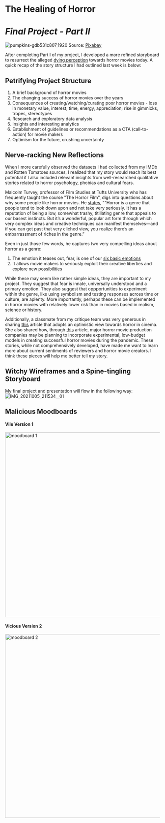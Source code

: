 # The Healing of Horror 
# _Final Project - Part II_
![pumpkins-gdb531c807_1920](https://user-images.githubusercontent.com/78868693/136119414-759ed93b-c97d-4f5b-9f47-882bbe2915d0.jpg)
Source: [Pixabay](https://pixabay.com/photos/pumpkins-trees-meadow-halloween-5675502/)

After completing Part I of my project, I developed a more refined storyboard to resurrect the alleged [dying perception](https://wheresthejump.com/has-the-quality-of-horror-movies-declined-over-time/) towards horror movies today. A quick recap of the story structure I had outlined last week is below:

## Petrifying Project Structure
1. A brief background of horror movies 
2. The changing success of horror movies over the years
3. Consequences of creating/watching/curating poor horror movies - loss in monetary value, interest, time, energy, appreciation; rise in gimmicks, tropes, stereotypes
4. Research and exploratory data analysis
5. Insights and interesting analytics
6. Establishment of guidelines or recommendations as a CTA (call-to-action) for movie makers
7. Optimism for the future, crushing uncertainty

## Nerve-racking New Reflections
When I more carefully observed the datasets I had collected from my IMDb and Rotten Tomatoes sources, I realized that my story would reach its best potential if I also included relevant insights from well-researched qualitative stories related to horror psychology, phobias and cultural fears. 

Malcolm Turvey, professor of Film Studies at Tufts University who has frequently taught the course "The Horror Film", digs into questions about why some people like horror movies. He [states](https://now.tufts.edu/articles/why-do-we-horror-movies), "“Horror is a genre that people tend to look down upon and not take very seriously. It has a reputation of being a low, somewhat trashy, titillating genre that appeals to our basest instincts. But it’s a wonderful, popular art form through which very complex ideas and creative techniques can manifest themselves—and if you can get past that very cliched view, you realize there’s an embarrassment of riches in the genre.”

Even in just those few words, he captures two very compelling ideas about horror as a genre: 
1. The emotion it teases out, fear, is one of our [six basic emotions](https://www.psychologytoday.com/us/blog/hide-and-seek/201601/what-are-basic-emotions)
2. It allows movie makers to seriously exploit their creative liberties and explore new possibilities 

While these may seem like rather simple ideas, they are important to my project. They suggest that fear is innate, universally understood and a primary emotion. They also suggest that oppportunities to experiment within the genre, like using symbolism and testing responses across time or culture, are aplenty. More importantly, perhaps these can be implemented in horror movies with relatively lower risk than in movies based in realism, science or history.

Additionally, a classmate from my critique team was very generous in sharing [this](https://www.indiewire.com/2021/08/candyman-why-horror-movies-are-the-future-1234660349/) article that adopts an optimistic view towards horror in cinema. She also shared how, through [this](https://screenrant.com/blumhouse-horror-movie-changes-small-budget-after-coronavirus/) article, major horror movie production companies may be planning to incorporate experimental, low-budget models in creating successful horror movies during the pandemic. These stories, while not comprehensively developed, have made me want to learn more about current sentiments of reviewers and horror movie creators. I think these pieces will help me better tell _my_ story.

## Witchy Wireframes and a Spine-tingling Storyboard
My final project and presentation will flow in the following way:
![IMG_20211005_211534__01](https://user-images.githubusercontent.com/78868693/136125519-0c2ad3aa-91d4-41a5-a18a-9c7a251c9a73.jpg)

## Malicious Moodboards
#### Vile Version 1
<img width="601" alt="moodboard 1" src="https://user-images.githubusercontent.com/78868693/136116182-98cef609-b18d-4a52-90ba-a67aa51184ff.png">

#### Vicious Version 2
<img width="597" alt="moodboard 2" src="https://user-images.githubusercontent.com/78868693/136116124-b1973130-1de1-42d7-85e8-055366170ad6.png">

